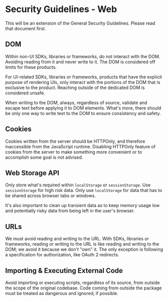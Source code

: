 # Security Guidelines - Web

This will be an extension of the General Security Guidelines. Please read that document first.

## DOM

Within non-UI SDKs, libraries or frameworks, do not interact with the DOM. Avoiding reading from it and never write to it. The DOM is considered off limits for these products.

For UI-related SDKs, libraries or frameworks, products that have the explicit purpose of rendering UIs, only interact with the portions of the DOM that is exclusive to the product. Reaching outside of the dedicated DOM is considered unsafe.

When writing to the DOM, always, regardless of source, validate and escape text before applying it to DOM elements. What's more, there should be only one way to write text to the DOM to ensure consistency and safety.

## Cookies

Cookies written from the server should be HTTPOnly, and therefore inaccessible from the JavaScript runtime. Disabling HTTPOnly feature of cookies from the server to make something more convenient or to accomplish some goal is not advised.

## Web Storage API

Only store what's required within `localStorage` or `sessionStorage`. Use `sessionStorage` for high risk data. Only use `localStorage` for data that has to be shared across browser tabs or windows.

It's also important to clean up transient data as to keep memory usage low and potentially risky data from being left in the user's browser.

## URLs

We must avoid reading and writing to the URL. With SDKs, libraries or frameworks, reading or writing to the URL is like reading and writing to the DOM; we avoid it because we don't "own" it. The only exception is following a specification for authorization, like OAuth 2 redirects.

## Importing & Executing External Code

Avoid importing or executing scripts, regardless of its source, from outside the scope of the original codebase. Code coming from outside the package must be treated as dangerous and ignored, if possible.

